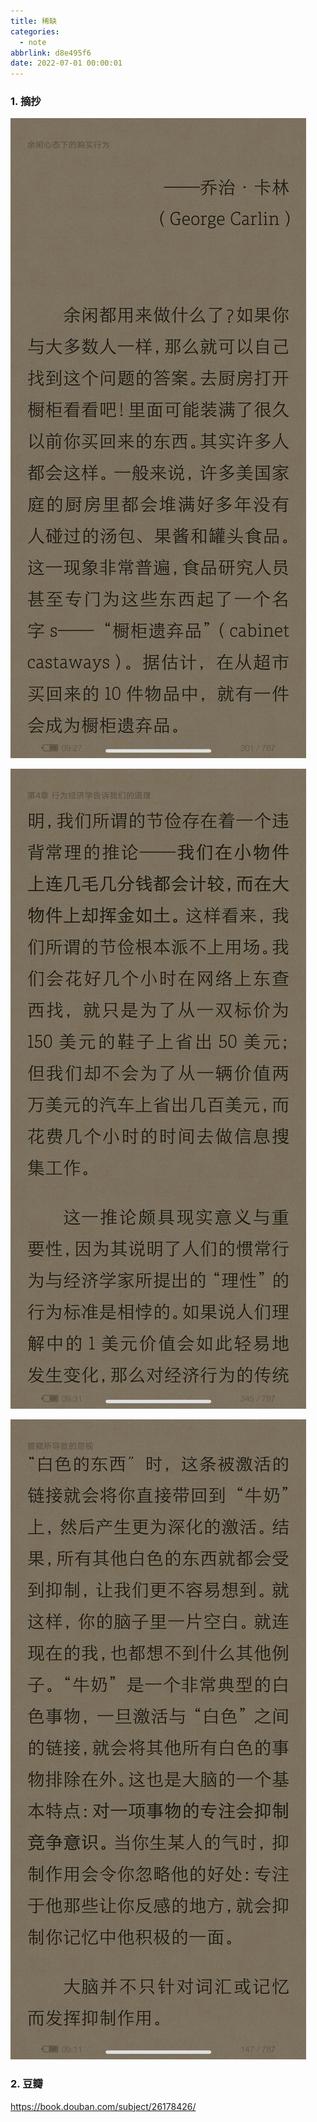 ```yaml
---
title: 稀缺
categories:
  - note
abbrlink: d8e495f6
date: 2022-07-01 00:00:01
---
```


### 1.  摘抄

![2022-07-01 09.27.25](%E7%A8%80%E7%BC%BA/1.jpg)

![2022-07-01 09.31.02](%E7%A8%80%E7%BC%BA/2.jpg)

![2022-07-01 09.11.19](%E7%A8%80%E7%BC%BA/3.jpg)

### 2. 豆瓣

https://book.douban.com/subject/26178426/